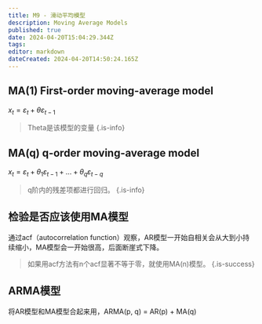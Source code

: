 ```yaml
---
title: M9 - 滑动平均模型
description: Moving Average Models
published: true
date: 2024-04-20T15:04:29.344Z
tags: 
editor: markdown
dateCreated: 2024-04-20T14:50:24.165Z
---
```


## MA(1) First-order moving-average model
$x_{t}=\varepsilon_{t}+\theta\varepsilon_{t-1}$
> Theta是该模型的变量
{.is-info}

## MA(q) q-order moving-average model
$x_{t}=\varepsilon_{t}+\theta_{1}\varepsilon_{t-1}+ ... +\theta_{q}\varepsilon_{t-q}$
> q阶内的残差项都进行回归。
{.is-info}

## 检验是否应该使用MA模型
通过acf（autocorrelation function）观察，AR模型一开始自相关会从大到小持续缩小，MA模型会一开始很高，后面断崖式下降。

> 如果用acf方法有n个acf显著不等于零，就使用MA(n)模型。
{.is-success}

## ARMA模型
将AR模型和MA模型合起来用，ARMA(p, q) = AR(p) + MA(q)